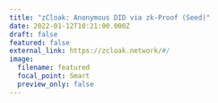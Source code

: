 ```yaml
---
title: "zCloak: Anonymous DID via zk-Proof (Seed)"
date: 2022-01-12T10:21:00.000Z
draft: false
featured: false
external_link: https://zcloak.network/#/
image:
  filename: featured
  focal_point: Smart
  preview_only: false
---
```

